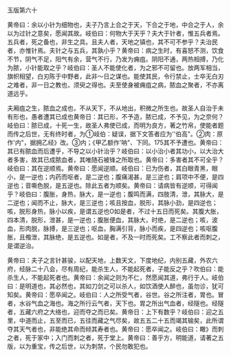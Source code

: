 玉版第六十

黄帝曰：余以小针为细物也，夫子乃言上合之于天，下合之于地，中合之于人，余以为过针之意矣，愿闻其故。岐伯曰：何物大于天乎？夫大于针者，惟五兵者焉。五兵者，死之备也，非生之具。且夫人者，天地之镇也，其不可不参乎？夫治民者，亦惟针焉。夫针之与五兵，其孰小乎？黄帝曰：病之生时，有喜怒不测，饮食不节，阴气不足，阳气有余，营气不行，乃发为痈疽。阴阳不通，两热相搏，乃化为脓，小针能取之乎？岐伯曰：圣人不能使化者，为之邪不可留也。放两军相当，旗帜相望，白刃陈于中野者，此非～日之谋也。能使其民，令行禁止，士卒无白刃之难者，非一日之教也，须臾之得也。夫至使身被痈疽之病，脓血之聚者，不亦离道远乎。

夫厢疽之生，脓血之成也，不从天下，不从地出，积微之所生也。故圣人自治于未有形也，愚者遭其已成也黄帝日：其已形，不予造，脓已成，不予见，为之奈何？岐伯曰：脓已成，十死一生，故圣人弗使已成，而明为良方，著之竹帛，使能者题而传之后世，无有终时者，为①岐伯：疑误，据下文答者应为''伯高"。②肉：原作'内"，据拥乙经》改。③内；《甲乙额作'呐"、下同。175其不予遭也。黄帝曰：其已有脓血而后遭乎，不导之以小针治乎？岐伯曰：以小治小者其功小，以大治大者多害，故其已成脓血者，其唯随石被锋之所取也。黄帝曰：多害者其不可全乎？岐伯曰：其在逆顺焉。黄帝曰：愿闻逆顺。岐伯曰：已为伤者，其白眼青黑，眼小，是一逆也；内药而呕者，是二逆也；腹痛渴甚，是三逆也；肩项中不便，是四逆也；音嘶色脱，是五逆也。除此五者为顺矣。黄帝曰：请病皆有逆顺，可得闻乎？岐伯曰：腹胀，身热，脉大，是一逆也；腹鸣而满，四肢清，泄，其脉大，是二逆也；闻而不止，脉大，是三逆也；咳且按血，脱形，其脉小劲，是四逆也；咳，脱形身热，脉小以疾，是谓五逆也O如是者，不过十五日而死矣。其腹大胀，四本清，脱形，泄甚，是一逆也；腹胀便血，其脉大，时绝，是二逆也；咳，波血，形肉脱，脉搏，是三逆也；呕血，胸满引背，脉小而疾，是四逆也；咳呕腹胀，且飧泄，其脉绝，是五逆也。如是者，不及一时而死矣。工不察此者而刺之，是谓逆治。

黄帝曰：夫子之言针甚骏，以配天地，上数天文，下度地纪，内别五藏，外农六府，经脉二十八会，尽有周纪，能杀生人，不能起死者，子能反之乎？吹伯曰：能杀生人，不能起死者也。黄帝曰：余闻之则为不仁，然愿闻其道，弗行于人。岐伯曰：是明道也，其必然也，其如刀剑之可以杀人，如饮酒使人醉也，虽勿诊，犹可知矣。黄帝曰：愿卒闻之。岐伯曰：人之所受气者，谷世。谷之所注者，胃也。冒者，水谷气血之海也。海之所行云气者，天下也。胃之所出气血者，经隧也。经隧者，五藏六府之大络也，迎而夺之而已矣。黄帝日：上下有数乎？岐伯曰：迎之五里，中道而止，五至而已，五往而藏之气尽矣，故五五二十五而竭其输矣，此所谓夺其天气者也，非能绝其命而倾其寿者也。黄帝曰：愿卒闻之。岐伯曰：瞰》而刺之者，死于家中；入门而刺之者，死于堂上。黄帝曰：善乎方，明能道，请著之五版，以为重宝，传之后世，以为刺禁，个民勿敢犯也。

